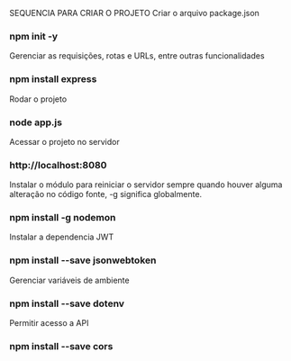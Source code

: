 SEQUENCIA PARA CRIAR O PROJETO
Criar o arquivo package.json
### npm init -y

Gerenciar as requisições, rotas e URLs, entre outras funcionalidades
### npm install express

Rodar o projeto
### node app.js

Acessar o projeto no servidor
### http://localhost:8080

Instalar o módulo para reiniciar o servidor sempre quando houver alguma alteração no código fonte,
-g significa globalmente.
### npm install -g nodemon

Instalar a dependencia JWT
### npm install --save jsonwebtoken

Gerenciar variáveis de ambiente
### npm install --save dotenv

Permitir acesso a API
### npm install --save cors